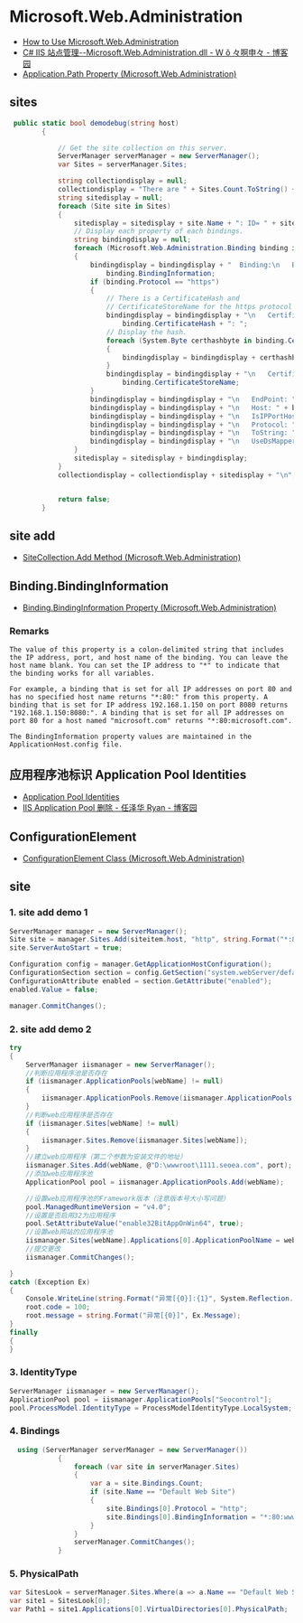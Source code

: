 # Microsoft.Web.Administration

- [How to Use Microsoft.Web.Administration](https://docs.microsoft.com/en-us/iis/manage/scripting/how-to-use-microsoftwebadministration)
- [C# IIS 站点管理--Microsoft.Web.Administration.dll - Ｗ ǒ 々啊申々 - 博客园](https://www.cnblogs.com/zhaochengshen/p/7976894.html)
- [Application.Path Property (Microsoft.Web.Administration)](https://docs.microsoft.com/en-us/dotnet/api/microsoft.web.administration.application.path?view=iis-dotnet)

## sites

```C#
 public static bool demodebug(string host)
        {

            // Get the site collection on this server.
            ServerManager serverManager = new ServerManager();
            var Sites = serverManager.Sites;

            string collectiondisplay = null;
            collectiondisplay = "There are " + Sites.Count.ToString() + " sites:\n\n";
            string sitedisplay = null;
            foreach (Site site in Sites)
            {
                sitedisplay = sitedisplay + site.Name + ": ID= " + site.Id + "\n";
                // Display each property of each bindings.
                string bindingdisplay = null;
                foreach (Microsoft.Web.Administration.Binding binding in site.Bindings)
                {
                    bindingdisplay = bindingdisplay + "  Binding:\n   BindingInformation: " +
                        binding.BindingInformation;
                    if (binding.Protocol == "https")
                    {
                        // There is a CertificateHash and
                        // CertificateStoreName for the https protocol only.
                        bindingdisplay = bindingdisplay + "\n   CertificateHash: " +
                            binding.CertificateHash + ": ";
                        // Display the hash.
                        foreach (System.Byte certhashbyte in binding.CertificateHash)
                        {
                            bindingdisplay = bindingdisplay + certhashbyte.ToString() + " ";
                        }
                        bindingdisplay = bindingdisplay + "\n   CertificateStoreName: " +
                            binding.CertificateStoreName;
                    }
                    bindingdisplay = bindingdisplay + "\n   EndPoint: " + binding.EndPoint;
                    bindingdisplay = bindingdisplay + "\n   Host: " + binding.Host;
                    bindingdisplay = bindingdisplay + "\n   IsIPPortHostBinding: " + binding.IsIPPortHostBinding;
                    bindingdisplay = bindingdisplay + "\n   Protocol: " + binding.Protocol;
                    bindingdisplay = bindingdisplay + "\n   ToString: " + binding.ToString();
                    bindingdisplay = bindingdisplay + "\n   UseDsMapper: " + binding.UseDsMapper + "\n\n";
                }
                sitedisplay = sitedisplay + bindingdisplay;
            }
            collectiondisplay = collectiondisplay + sitedisplay + "\n";


            return false;
        }

```

## site add

- [SiteCollection.Add Method (Microsoft.Web.Administration)](https://docs.microsoft.com/en-us/dotnet/api/microsoft.web.administration.sitecollection.add?view=iis-dotnet)

## Binding.BindingInformation

- [Binding.BindingInformation Property (Microsoft.Web.Administration)](https://docs.microsoft.com/en-us/dotnet/api/microsoft.web.administration.binding.bindinginformation?view=iis-dotnet)

### Remarks

```code
The value of this property is a colon-delimited string that includes the IP address, port, and host name of the binding. You can leave the host name blank. You can set the IP address to "*" to indicate that the binding works for all variables.

For example, a binding that is set for all IP addresses on port 80 and has no specified host name returns "*:80:" from this property. A binding that is set for IP address 192.168.1.150 on port 8080 returns "192.168.1.150:8080:". A binding that is set for all IP addresses on port 80 for a host named "microsoft.com" returns "*:80:microsoft.com".

The BindingInformation property values are maintained in the ApplicationHost.config file.
```

## 应用程序池标识 Application Pool Identities

- [Application Pool Identities](https://docs.microsoft.com/en-us/iis/manage/configuring-security/application-pool-identities)
- [IIS Application Pool 删除 - 任泽华 Ryan - 博客园](https://www.cnblogs.com/renzh/p/6056605.html)

## ConfigurationElement

- [ConfigurationElement Class (Microsoft.Web.Administration)](https://docs.microsoft.com/en-us/dotnet/api/microsoft.web.administration.configurationelement?redirectedfrom=MSDN&view=iis-dotnet)

## site

### 1. site add demo 1

```c#
ServerManager manager = new ServerManager();
Site site = manager.Sites.Add(siteitem.host, "http", string.Format("*:80:{0}", siteitem.host), siteitem.path);
site.ServerAutoStart = true;

Configuration config = manager.GetApplicationHostConfiguration();
ConfigurationSection section = config.GetSection("system.webServer/defaultDocument", siteitem.host);
ConfigurationAttribute enabled = section.GetAttribute("enabled");
enabled.Value = false;

manager.CommitChanges();
```

### 2. site add demo 2

```c#
try
{
    ServerManager iismanager = new ServerManager();
    //判断应用程序池是否存在
    if (iismanager.ApplicationPools[webName] != null)
    {
        iismanager.ApplicationPools.Remove(iismanager.ApplicationPools[webName]);
    }
    //判断web应用程序是否存在
    if (iismanager.Sites[webName] != null)
    {
        iismanager.Sites.Remove(iismanager.Sites[webName]);
    }
    //建立web应用程序（第二个参数为安装文件的地址）
    iismanager.Sites.Add(webName, @"D:\wwwroot\1111.seoea.com", port);
    //添加web应用程序池
    ApplicationPool pool = iismanager.ApplicationPools.Add(webName);

    //设置web应用程序池的Framework版本（注意版本号大小写问题）
    pool.ManagedRuntimeVersion = "v4.0";
    //设置是否启用32为应用程序
    pool.SetAttributeValue("enable32BitAppOnWin64", true);
    //设置web网站的应用程序池
    iismanager.Sites[webName].Applications[0].ApplicationPoolName = webName;
    //提交更改
    iismanager.CommitChanges();

}
catch (Exception Ex)
{
    Console.WriteLine(string.Format("异常[{0}]:{1}", System.Reflection.MethodBase.GetCurrentMethod().Name, Ex.Message));
    root.code = 100;
    root.message = string.Format("异常[{0}]", Ex.Message);
}
finally
{
}

```

### 3. IdentityType

```c#
ServerManager iismanager = new ServerManager();
ApplicationPool pool = iismanager.ApplicationPools["Seocontrol"];
pool.ProcessModel.IdentityType = ProcessModelIdentityType.LocalSystem;
```

### 4. Bindings

```c#
  using (ServerManager serverManager = new ServerManager())
            {
                foreach (var site in serverManager.Sites)
                {
                    var a = site.Bindings.Count;
                    if (site.Name == "Default Web Site")
                    {
                        site.Bindings[0].Protocol = "http";
                        site.Bindings[0].BindingInformation = "*:80:www.baidu1.com";
                    }
                }
                serverManager.CommitChanges();
            }

```

### 5. PhysicalPath

```c#
var SitesLook = serverManager.Sites.Where(a => a.Name == "Default Web Site").ToList();
var site1 = SitesLook[0];
var Path1 = site1.Applications[0].VirtualDirectories[0].PhysicalPath;


```
